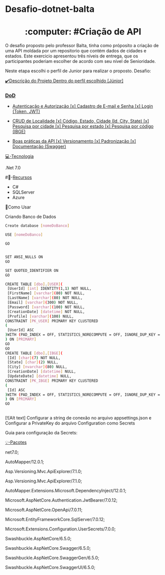 # Desafio-dotnet-balta
<h1 align="center">:computer: #Criação de API</h1>

O desafio proposto pelo professor Balta, tinha como próposito a criação de uma API moldada por um repositorio que contém dados de cidades e estados.
Este exercicio apresentou três níveis de entrega, que os participantes poderiam escolher de acordo com seu nível de Senioridade.

Neste etapa escolhi o perfil de Junior para realizar o proposto.
Desafio: <a href ="https://baltaio.blob.core.windows.net/temp/desafio-dotnet/01-sobre.pdf">

:heavy_check_mark:Descrição do Projeto
Dentro do perfil escolhido [Júnior] 

### DoD

- Autenticação e Autorização
      [x] Cadastro de E-mail e Senha
      [x] Login (Token, JWT)

- CRUD de Localidade
     [x] Código, Estado, Cidade (Id, City, State)
	 [x] Pesquisa por cidade
     [x] Pesquisa por estado
     [x] Pesquisa por código (IBGE)
	 
- Boas práticas da API
     [x] Versionamento
     [x] Padronização
     [x] Documentação (Swagger)

:computer:-[Tecnologia](#tecnologia)

 .Net 7.0
   

#:pushpin:-[Recursos](#recursos)

<ul>
 
   <li> C# </li>
   <li> SQLServer </li>
   <li> Azure </li>
   
</ul>


:file_folder:Como Usar

Criando Banco de Dados

   ```bash
   Create database [nomeDoBanco]

USE [nomeDoBanco]

GO


SET ANSI_NULLS ON
GO

SET QUOTED_IDENTIFIER ON
GO

CREATE TABLE [dbo].[USER](
	[UserId] [int] IDENTITY(1,1) NOT NULL,
	[FirstName] [varchar](80) NOT NULL,
	[LastName] [varchar](80) NOT NULL,
	[Email] [varchar](300) NOT NULL,
	[Password] [varchar](100) NOT NULL,
	[CreationDate] [datetime] NOT NULL,
	[Profile] [varchar](100) NULL,
 CONSTRAINT [PK_USER] PRIMARY KEY CLUSTERED 
(
	[UserId] ASC
)WITH (PAD_INDEX = OFF, STATISTICS_NORECOMPUTE = OFF, IGNORE_DUP_KEY = OFF, ALLOW_ROW_LOCKS = ON, ALLOW_PAGE_LOCKS = ON, OPTIMIZE_FOR_SEQUENTIAL_KEY = OFF) ON [PRIMARY]
) ON [PRIMARY]
GO
GO
CREATE TABLE [dbo].[IBGE](
	[Id] [char](7) NOT NULL,
	[State] [char](2) NULL,
	[City] [nvarchar](80) NULL,
	[CreationDate] [datetime] NULL,
	[UpdateDate] [datetime] NULL,
 CONSTRAINT [PK_IBGE] PRIMARY KEY CLUSTERED 
(
	[Id] ASC
)WITH (PAD_INDEX = OFF, STATISTICS_NORECOMPUTE = OFF, IGNORE_DUP_KEY = OFF, ALLOW_ROW_LOCKS = ON, ALLOW_PAGE_LOCKS = ON, OPTIMIZE_FOR_SEQUENTIAL_KEY = OFF) ON [PRIMARY]
) ON [PRIMARY]
GO
    
   ```



[![Alt text] Configurar a string de conexão no arquivo appsettings.json e Configurar a PrivateKey do arquivo Configuration como Secrets

Guia para configuração da Secrets: <a href ="https://learn.microsoft.com/en-us/aspnet/core/security/app-secrets?view=aspnetcore-7.0&tabs=windows">




:bulb:-[Pacotes](#Pacotes)

net7.0;

AutoMapper/12.0.1;

Asp.Versioning.Mvc.ApiExplorer/7.1.0;

Asp.Versioning.Mvc.ApiExplorer/7.1.0;

AutoMapper.Extensions.Microsoft.DependencyInject/12.0.1;

Microsoft.AspNetCore.Authentication.JwtBearer/7.0.12;

Microsoft.AspNetCore.OpenApi/7.0.11;

Microsoft.EntityFrameworkCore.SqlServer/7.0.12;

Microsoft.Extensions.Configuration.UserSecrets/7.0.0;

Swashbuckle.AspNetCore/6.5.0;

Swashbuckle.AspNetCore.Swagger/6.5.0;

Swashbuckle.AspNetCore.SwaggerGen/6.5.0;

Swashbuckle.AspNetCore.SwaggerUI/6.5.0;
